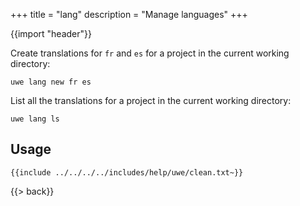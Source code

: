 +++
title = "lang"
description = "Manage languages"
+++

{{import "header"}}

Create translations for `fr` and `es` for a project in the current working directory:

```text
uwe lang new fr es
```

List all the translations for a project in the current working directory:

```text
uwe lang ls
```

## Usage

```text
{{include ../../../../includes/help/uwe/clean.txt~}}
```

{{> back}}
